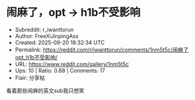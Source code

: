 # 闹麻了，opt -> h1b不受影响

- Subreddit: r_iwanttorun
- Author: FreeXiJinpingAss
- Created: 2025-09-20 18:32:34 UTC
- Permalink: https://reddit.com/r/iwanttorun/comments/1nm5t5c/闹麻了opt_h1b不受影响/
- URL: https://www.reddit.com/gallery/1nm5t5c
- Ups: 10 | Ratio: 0.68 | Comments: 17
- Flair: 分享帖


看着那些闹麻的英文sub我只想笑


